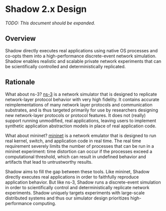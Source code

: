 # Shadow 2.x Design

_TODO: This document should be expanded._

## Overview

Shadow directly executes real applications using native OS processes and co-opts
them into a high-performance discrete-event network simulation. Shadow enables
realistic and scalable private network experiments that can be scientifically
controlled and deterministically replicated.

## Rationale

What about ns-3? [ns-3](https://www.nsnam.org) is a network simulator that is
designed to replicate network-layer protocol behavior with very high fidelity.
It contains accurate reimplementations of many network layer protocols and
communication substrates, and is thus targeted primarily for use by researchers
designing new network-layer protocols or protocol features. It does not (really)
support running unmodified, real applications, leaving users to implement
synthetic application abstraction models in place of real application code.

What about mininet? [mininet](http://mininet.org) is a network emulator that is
designed to run real kernel, switch, and application code in real time. The real
time requirement severely limits the number of processes that can be run in a
mininet experiment: time distortion can occur if the processes exceed a
computational threshold, which can result in undefined behavior and artifacts
that lead to untrustworthy results.

Shadow aims to fill the gap between these tools. Like mininet, Shadow directly
executes real applications in order to faithfully reproduce application
behavior. But like ns-3, Shadow runs a discrete-event simulation in order to
scientifically control and deterministically replicate network experiments.
Shadow uniquely targets experiments with large-scale distributed systems and
thus our simulator design prioritizes high-performance computing.
